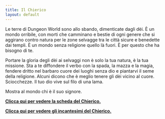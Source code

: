 ```yaml
---
title: Il Chierico
layout: default
---
```

Le terre di Dungeon World sono allo sbando, dimenticate dagli dèi. È un mondo orribile, con morti che camminano e bestie di ogni genere che si aggirano contro natura per le zone selvagge tra le città sicure e benedette dai templi. È un mondo senza religione quello là fuori. È per questo che ha bisogno di te.

Portare la gloria degli dèi ai selvaggi non è solo la tua natura, è la tua missione. Sta a te diffondere il verbo con la spada, la mazza e la magia, fendere dritto nel barbaro cuore dei luoghi senza dio e piantarvi il seme della religione. Alcuni dicono che è meglio tenere gli dèi vicino al cuore. Sciocchezze. Il tuo dio vive sul filo di una lama.

Mostra al mondo chi è il suo signore.

**[Clicca qui per vedere la scheda del Chierico.](/pdf/chierico.pdf)**

**[Clicca qui per vedere gli incantesimi del Chierico.](/pdf/chierico-incantesimi.pdf)**
